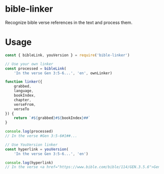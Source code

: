 # bible-linker
Recognize bible verse references in the text and process them.
# Usage

```javascript
const { bibleLink, youVersion } = require('bible-linker')

// Use your own linker
const processed = bibleLink(
    'In the verse Gen 3:5-6...', 'en', ownLinker)

function linker({
    grabbed,
    language,
    bookIndex,
    chapter,
    verseFrom,
    verseTo
}) {
    return `#${grabbed}#${bookIndex}##`
}

console.log(processed)
// In the verse #Gen 3:5-6#1##...

// Use YouVersion linker
const hyperlink = youVersion(
    'In the verse Gen 3:5-6...', 'en')

console.log(hyperlink)
// In the verse <a href="https://www.bible.com/bible/114/GEN.3.5.6">Gen 3:5-6</a>
```